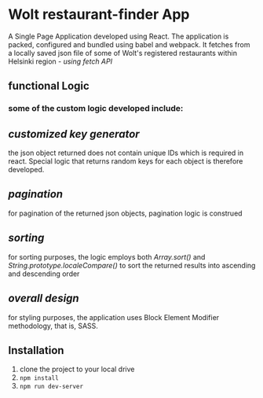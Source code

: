 # Wolt restaurant-finder App

A Single Page Application developed using React. The application is packed, configured and bundled using babel and webpack.
It fetches from a locally saved json file of some of Wolt's registered restaurants within Helsinki region - _using fetch API_

## functional Logic

### some of the custom logic developed include:

## _customized key generator_

the json object returned does not contain unique IDs which is required in react. Special logic that
returns random keys for each object is therefore developed.

## _pagination_

for pagination of the returned json objects, pagination logic is construed

## _sorting_

for sorting purposes, the logic employs both _Array.sort()_ and _String.prototype.localeCompare()_ to sort the returned
results into ascending and descending order

## _overall design_

for styling purposes, the application uses Block Element Modifier methodology, that is, SASS.

## Installation

1. clone the project to your local drive
2. `npm install`
3. `npm run dev-server`
